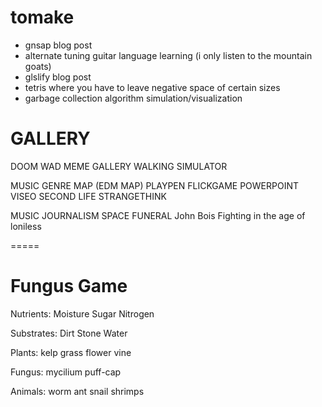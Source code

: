 # tomake

- gnsap blog post
- alternate tuning guitar language learning    (i only listen to the mountain goats)
- glslify blog post
- tetris where you have to leave negative space of certain sizes
- garbage collection algorithm simulation/visualization


GALLERY
======
DOOM WAD 
MEME GALLERY
WALKING SIMULATOR

MUSIC GENRE MAP
(EDM MAP)
PLAYPEN
FLICKGAME
POWERPOINT
VISEO
SECOND LIFE
STRANGETHINK

MUSIC JOURNALISM
SPACE FUNERAL
John Bois
Fighting in the age of loniless 

=====

Fungus Game
====


Nutrients:
Moisture
Sugar
Nitrogen


Substrates:
Dirt
Stone
Water

Plants:
kelp
grass
flower
vine

Fungus:
mycilium
puff-cap


Animals:
worm
ant
snail
shrimps

